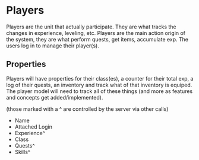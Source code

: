 # Players

Players are the unit that actually participate.  They are what tracks the changes
in experience, leveling, etc.  Players are the main action origin of the system,
they are what perform quests, get items, accumulate exp.  The users log in to
manage their player(s).

## Properties

Players will have properties for their class(es), a counter for their total exp,
a log of their quests, an inventory and track what of that inventory is equiped.
The player model will need to track all of these things (and more as features and
concepts get added/implemented).

(those marked with a ^ are controlled by the server via other calls)

* Name
* Attached Login
* Experience^
* Class
* Quests^
* Skills^
